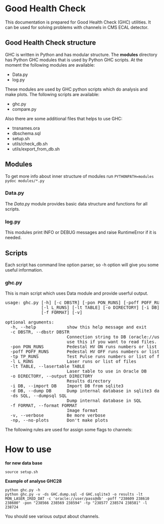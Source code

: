 Good Health Check
=================

This documentation is prepared for Good Health Check (GHC) utilities. It can be used for
solving problems with channels in CMS ECAL detector.

Good Health Check structure
---------------------------
GHC is written in Python and has modular structure. The **modules** directory has Python GHC modules that is used by Python GHC scripts. At the moment the following modules are available:

  * Data.py
  * log.py

These modules are used by GHC python scripts which do analysis and make plots. The following scripts are available:

  * ghc.py
  * compare.py

Also there are some additional files that helps to use GHC:

  * tnsnames.ora
  * dbschema.sql
  * setup.sh
  * utils/check_db.sh
  * utils/export_from_db.sh

Modules
-------

To get more info about inner structure of modules run `PYTHONPATH=modules pydoc modules/*.py`

### Data.py  

The *Data.py* module provides basic data structure and functions for all scripts.

### log.py ###

This modules print INFO or DEBUG messages and raise RuntimeError if it is needed.

Scripts
-------

Each script has command line option parser, so -h option will give you some useful information.

### ghc.py ###

This is main script which uses Data module and provide userful output.

<pre>
usage: ghc.py [-h] [-c DBSTR] [-pon PON_RUNS] [-poff POFF_RUNS] [-tp TP_RUNS]
              [-l L_RUNS] [-lt TABLE] [-o DIRECTORY] [-i DB] [-d DB] [-ds SQL]
              [-f FORMAT] [-v]

optional arguments:
  -h, --help            show this help message and exit
  -c DBSTR, --dbstr DBSTR
                        Connection string to DB (oracle://user/pass@db). Don't
                        use this if you want to read files.
  -pon PON_RUNS         Pedestal HV ON runs numbers or list of files
  -poff POFF_RUNS       Pedestal HV OFF runs numbers or list of files
  -tp TP_RUNS           Test Pulse runs numbers or list of files
  -l L_RUNS             Laser runs or list of files
  -lt TABLE, --lasertable TABLE
                        Laser table to use in Oracle DB
  -o DIRECTORY, --output DIRECTORY
                        Results directory
  -i DB, --import DB    Import DB from sqlite3
  -d DB, --dump DB      Dump internal database in sqlite3 database
  -ds SQL, --dumpsql SQL
                        Dump internal database in SQL
  -f FORMAT, --format FORMAT
                        Image format
  -v, --verbose         Be more verbose
  -np, --no-plots       Don't make plots
</pre>
 
The following rules are used for assign some flags to channels:

How to use
==========

**for new data base**

    source setup.sh

**Example of analyse GHC28**

    python ghc.py -h
    python ghc.py -v -ds GHC.dump.sql -d GHC.sqlite3 -o results -lt MON_LASER_IRED_DAT -c 'oracle://user/pass@db' -poff "238609 238610 238600" -pon "238566 238569 238594" -tp "238577 238574 238581" -l 238724

You should see various output about channels.
